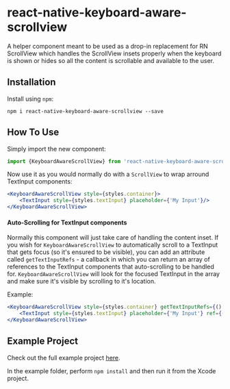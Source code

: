 # react-native-keyboard-aware-scrollview
A helper component meant to be used as a drop-in replacement for RN ScrollView which handles the ScrollView insets properly when the keyboard is shown or hides so all the content is scrollable and available to the user.

## Installation

Install using `npm`:
```
npm i react-native-keyboard-aware-scrollview --save
```

## How To Use
Simply import the new component:

```js
import {KeyboardAwareScrollView} from 'react-native-keyboard-aware-scrollview'
```

Now use it as you would normally do with a `ScrollView` to wrap arround TextInput components:

```jsx
<KeyboardAwareScrollView style={styles.container}>
    <TextInput style={styles.textInput} placeholder={'My Input'}/>
</KeyboardAwareScrollView>
```

#### Auto-Scrolling for TextInput components

Normally this component will just take care of handling the content inset. If you wish for `KeyboardAwareScrollView` to automatically scroll to a TextInput that gets focus (so it's ensured to be visible), you can add an attribute called `getTextInputRefs` - a callback in which you can return an array of references to the TextInput components that auto-scrolling to be handled for. `KeyboardAwareScrollView` will look for the focused TextInput in the array and make sure it's visible by scrolling to it's location.

Example:

```jsx
<KeyboardAwareScrollView style={styles.container} getTextInputRefs={() => { return [this._textInputRef];}}>
    <TextInput style={styles.textInput} placeholder={'My Input'} ref={(r) => { this._textInputRef = r; }}/>
</KeyboardAwareScrollView>
```

## Example Project

Check out the full example project [here](https://github.com/wix/react-native-keyboard-aware-scrollview/tree/master/example).

In the example folder, perform `npm install` and then run it from the Xcode project.
